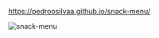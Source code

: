 https://pedroosilvaa.github.io/snack-menu/

![snack-menu](https://github.com/PedrooSilvaa/snack-menu/assets/125162325/4aba8010-61bc-43ac-940f-f6c72a9d06a9)
